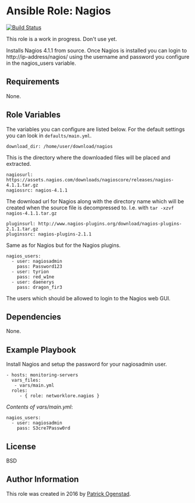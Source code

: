 # Ansible Role: Nagios

[![Build Status](https://travis-ci.org/networklore/ansible-role-nagios.svg?branch=master)](https://travis-ci.org/networklore/ansible-role-nagios)

This role is a work in progress. Don't use yet.

Installs Nagios 4.1.1 from source. Once Nagios is installed you can login to http://ip-address/nagios/ using the username and password you configure in the nagios_users variable.

## Requirements

None.

## Role Variables

The variables you can configure are listed below. For the default settings you can look in `defaults/main.yml`.

    download_dir: /home/user/download/nagios

This is the directory where the downloaded files will be placed and extracted.

    nagiosurl: https://assets.nagios.com/downloads/nagioscore/releases/nagios-4.1.1.tar.gz
    nagiossrc: nagios-4.1.1

The download url for Nagios along with the directory name which will be created when the source file is
decompressed to. I.e. with `tar -xzvf nagios-4.1.1.tar.gz`

    pluginsurl: http://www.nagios-plugins.org/download/nagios-plugins-2.1.1.tar.gz
    pluginssrc: nagios-plugins-2.1.1

Same as for Nagios but for the Nagios plugins.

    nagios_users:
      - user: nagiosadmin
        pass: Password123
      - user: tyrion
        pass: red_w1ne
      - user: daenerys
        pass: dragon_fir3

The users which should be allowed to login to the Nagios web GUI.

## Dependencies

None.

## Example Playbook

Install Nagios and setup the password for your nagiosadmin user.

    - hosts: monitoring-servers
      vars_files:
       - vars/main.yml    
      roles:
         - { role: networklore.nagios }

*Contents of vars/main.yml*:

    nagios_users:
      - user: nagiosadmin
        pass: S3cre7Passw0rd

## License

BSD

## Author Information

This role was created in 2016 by [Patrick Ogenstad](http://networklore.com).
